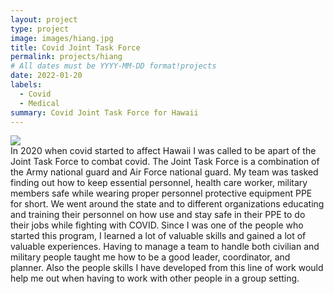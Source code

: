```yaml
---
layout: project
type: project
image: images/hiang.jpg
title: Covid Joint Task Force
permalink: projects/hiang
# All dates must be YYYY-MM-DD format!projects
date: 2022-01-20
labels:
  - Covid
  - Medical
summary: Covid Joint Task Force for Hawaii
---
```


<div class="ui small rounded images">
  <img class="ui image" src="../images/hiang.png">
</div>
	In 2020 when covid started to affect Hawaii I was called to be apart of the Joint Task Force to combat covid. The Joint Task Force is a combination of the Army national guard and Air Force national guard. My team was tasked finding out how to keep essential personnel, health care worker, military members safe while wearing proper personnel protective equipment PPE for short. We went around the state and to different organizations educating and training their personnel on how use and stay safe in their PPE to do their jobs while fighting with COVID. 
	Since I was one of the people who started this program, I learned a lot of valuable skills and gained a lot of valuable experiences. Having to manage a team to handle both civilian and military people taught me how to be a good leader, coordinator, and planner. Also the people skills I have developed from this line of work would help me out when having to work with other people in a group setting. 

